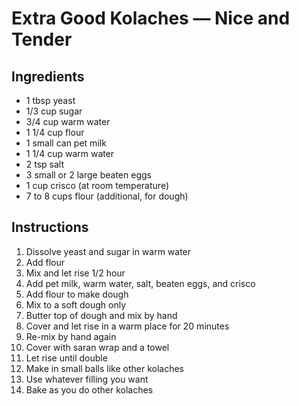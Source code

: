 # Extra Good Kolaches — Nice and Tender

## Ingredients

- 1 tbsp yeast
- 1/3 cup sugar
- 3/4 cup warm water
- 1 1/4 cup flour
- 1 small can pet milk
- 1 1/4 cup warm water
- 2 tsp salt
- 3 small or 2 large beaten eggs
- 1 cup crisco (at room temperature)
- 7 to 8 cups flour (additional, for dough)

## Instructions

1. Dissolve yeast and sugar in warm water
2. Add flour
3. Mix and let rise 1/2 hour
4. Add pet milk, warm water, salt, beaten eggs, and crisco
5. Add flour to make dough
6. Mix to a soft dough only
7. Butter top of dough and mix by hand
8. Cover and let rise in a warm place for 20 minutes
9. Re-mix by hand again
10. Cover with saran wrap and a towel
11. Let rise until double
12. Make in small balls like other kolaches
13. Use whatever filling you want
14. Bake as you do other kolaches
